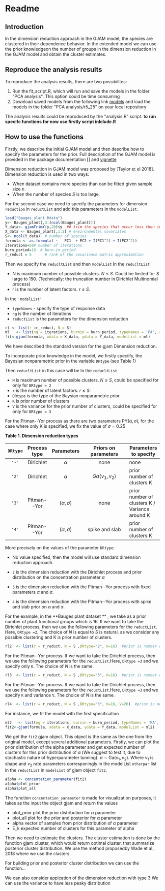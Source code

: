 Readme
================

Introduction
------------

In the dimension reduction approach in the GJAM model, the species are clustered in their dependence behavior. In the extended model we can use the prior knowledgeon the number of groups in the dimension reduction in the GJAM model and obtain the cluster estimates.

Reproduce the analysis results
------------------------------

To reproduce the analysis results, there are two possibilites:

1.  Run the fit\_script.R, which will run and save the models in the folder "PCA analysis". This option could be time consuming
2.  Download saved models from the following link [models](https://drive.google.com/open?id=1sRu7Q7rJ4aIYp-YCKOa_igA5Ofzc7tRH) and load the models in the folder "PCA analysis/r5\_25" on your local repository

The analysis results could be reproduced by the "analysis.R" script.
**to run specifc functions for now use firstly script inlclude.R**

How to use the functions
------------------------

Firstly, we describe the initial GJAM model and then describe how to specify the parameters for the prior. Full description of the GJAM model is provided in the package documentation \[\] and [vignette](https://cran.r-project.org/web/packages/gjam/vignettes/gjamVignette.html)

Dimension reduction in GJAM model was proposed by \[Taylor et el 2018\]. Dimension reduction is used in two ways:

-   When dataset contains more species than can be fitted given sample size *n*.
-   When the number of species *S* is too large.

For the second case we need to specify the parameters for dimension `reduction` in `reductList` and add this parameters in the `modelList`.

``` r
load("Bauges_plant.Rdata")
y<- Bauges_plant[,3:(ncol(Bauges_plant))]
Y_data<- gjamTrimY(y,20)$y  ## trim the species that occur less then in 20 cites
X_data <- Bauges_plant[,1:2] # environmental covariates
S<- ncol(Y_data)  # number of species
formula <- as.formula( ~   PC1  + PC2 + I(PC1^2) + I(PC2^2))
iterations=50# number of iterations
burn_period=10  # burn-in period
r_reduct = 5      # rank of the covariance matrix approximation
```

Then we specify the `reducltList` and then `modelList` In the `reducltList`

-   N is maximum number of possible clusters. *N* ≤ *S*. Could be limited for *S* large to 150. (Technically: the truncation number in Dirichlet Multinomial process)
-   r is the number of latent factors. *r* ≤ *S*.

In the `'modelList'`

-   `typeNames` - specify the type of response data
-   `ng` is the number of iterations
-   `reductList` is the parameters for the dimension reduction

``` r
rl <- list(r =r_reduct, N = S)
ml   <- list(ng = iterations, burnin = burn_period, typeNames = 'PA', reductList = rl,PREDICTX = F)
fit<-gjam(formula, xdata = X_data, ydata = Y_data, modelList = ml)
```

We have described the standard version for the gjam Dimension reduction.

To incorporate prior knowledge in the model, we firstly speciify, the Bayesian nonparametric prior in the variable `DRtype` (see Table 1)

Then `reducltList` in this case will be In the `reducltList`

-   `N` is maximum number of possible clusters. *N* ≤ *S*, could be specified for only for `DRtype = 2`
-   `r` is the number of latent factors. *r* ≤ *S*.
-   `DRtype` is the type of the Baysian nonparametric prior.
-   `K` is prior number of clusters
-   `V` is the variance for the prior number of clusters, could be specified for only for `DRtype = 3`

For the Pitman--Yor process as there are two parameters PY(*α*, *σ*), for the case where only K is specified, we fix the value of *σ* = 0.25

**Table 1. Dimension reduction types**

<table style="width:100%;">
<colgroup>
<col width="8%" />
<col width="12%" />
<col width="16%" />
<col width="39%" />
<col width="22%" />
</colgroup>
<thead>
<tr class="header">
<th align="center"><code>DRtype</code></th>
<th align="center">Process type</th>
<th align="center">Parameters</th>
<th align="center">Priors on parameters</th>
<th>Parameters to specify</th>
</tr>
</thead>
<tbody>
<tr class="odd">
<td align="center"><code>'-'</code></td>
<td align="center">Dirichlet</td>
<td align="center"><span class="math inline"><em>α</em></span></td>
<td align="center">none</td>
<td>none</td>
</tr>
<tr class="even">
<td align="center"><code>'2'</code></td>
<td align="center">Dirichlet</td>
<td align="center"><span class="math inline"><em>α</em></span></td>
<td align="center"><span class="math inline"><em>G</em><em>a</em>(<em>ν</em><sub>1</sub>, <em>ν</em><sub>2</sub>)</span></td>
<td>prior number of clusters K</td>
</tr>
<tr class="odd">
<td align="center"><code>'3'</code></td>
<td align="center">Pitman--Yor</td>
<td align="center"><span class="math inline">(<em>α</em>, <em>σ</em>)</span></td>
<td align="center">none</td>
<td>prior number of clusters K / Variance around K</td>
</tr>
<tr class="even">
<td align="center"><code>'4'</code></td>
<td align="center">Pitman--Yor</td>
<td align="center"><span class="math inline">(<em>α</em>, <em>σ</em>)</span></td>
<td align="center">spike and slab</td>
<td>prior number of clusters K</td>
</tr>
</tbody>
</table>

More precisely on the values of the parameter `DRtype`:

-   No value specified, then the model will use standard dimension reduction approach.
-   `2` is the dimension reduction with the Dirichlet process and prior distribution on the concentration parameter *α*
-   `3` is the dimension reduction with the Pitman--Yor process with fixed parameters *α* and *σ*.

-   `4` is the dimension reduction with the Pitman--Yor process with spike and slab prior on *α* and *σ*.

For the example, in the **Bauges plant dataset ** , we take as a prior number of plant functional groups which is 16. If we want to take the Dirichlet process, then we use the following parameters for the `reductList`. Here, `DRtype =2`. The choice of *N* is equal to *S* is natural, as we consider any possible clustering and K is prior number of clusters.

``` r
rl2  <- list(r = r_reduct, N = S ,DRtype="2", K=16)  #prior is number of plant functional groups
```

For the Pitman--Yor process. If we want to take the Dirichlet process, then we use the following parameters for the `reductList`.Here, `DRtype =3` and we specify only `K`. The choice of *N* is the same.

``` r
rl3  <- list(r = r_reduct, N = S ,DRtype="3", K=16)  #prior is number of plant functional groups
```

For the Pitman--Yor process. If we want to take the Dirichlet process, then we use the following parameters for the `reductList`.Here, `DRtype =3` and we specify `K` and variance `V`. The choice of *N* is the same.

``` r
rl4  <- list(r = r_reduct, N = S ,DRtype="3", K=16, V=20)  #prior is number of plant functional groups
```

For instance, we fit the model with the first specification

``` r
ml2   <- list(ng = iterations, burnin = burn_period, typeNames = 'PA', reductList = rl2,PREDICTX = F)
fit2<-gjam(formula, xdata = X_data, ydata = Y_data, modelList = ml2)
```

We get the `fit2` gjam object. This object is the same as the one from the original model, except several additional parameters. Firstly, we can plot the prior distribution of the alpha parameter and get expected number of clusters for this prior distribution of *α* (We suggest to test it, due to stochastic nature of hyperparameter tunning). *α* ∼ Ga(*ν*<sub>1</sub>, *ν*<sub>2</sub>). Where *ν*<sub>1</sub> is shape and *ν*<sub>2</sub> rate parameters corresponingly in the modelList `otherpar` list in the `reductList` in `modelList` of gjam object `fit2`.

``` r
alpha <- concentation_parameter(fit2)
alpha$plot_prior
alpha$plot_all
```

The function `concentation_parameter` is made for visualization purposes, it takes as the input the object gjam and return the values

-   plot\_prior plot the prior distribution for *α* parameter
-   plot\_all plot for the prior and posterior for *α* parameter
-   alpha vector of samples from prior distribution of *α* parameter
-   E\_k expected number of clusters for this parameter of alpha

Then we need to estimate the clusters. The cluster estimation is done by the function gjam\_cluster, which would return optimal cluster, that summarize posterior cluster distribution. We use the method proposedby Wade et al., 2018 where we use the clusters

For building prior and posterior cluster distribution we can use the function...

We can also consider applcation of the dimension reduction with type 3 We can use the variance to have less peaky distribution
